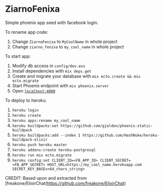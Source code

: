 # ZiarnoFenixa

Simple phoenix app seed with facebook login.

To rename app code:
  1. Change `ZiarnoFenixa` to `MyCoolName` in whole project
  2. Change `ziarno_fenixa` to `my_cool_name` in whole project

To start app:

  1. Modify db access in `config/dev.exs`
  2. Install dependencies with `mix deps.get`
  3. Create and migrate your database with `mix ecto.create && mix ecto.migrate`
  4. Start Phoenix endpoint with `mix phoenix.server`
  5. Open [`localhost:4000`](http://localhost:4000)

To deploy to heroku:

  1. `heroku login`
  2. `heroku create`
  3. `heroku apps:rename my_cool_name`
  4. `heroku buildpacks:set https://github.com/gjaldon/phoenix-static-buildpack`
  5. `heroku buildpacks:add --index 1 https://github.com/HashNuke/heroku-buildpack-elixir`
  6. `heroku push heroku master`
  7. `heroku addons:create heroku-postgresql`
  8. `heroku run mix ecto.migrate`
  9. `heroku config:set CLIENT_ID=<FB_APP_ID> CLIENT_SECRET=<FB_APP_SECRET> HOST_URL=https://my_cool_name.herokuapp.com SECRET_KEY_BASE=<64_chars_string>`
  
CREDIT: Based upon and extracted from [freakone/ElixirChat(https://github.com/freakone/ElixirChat)
